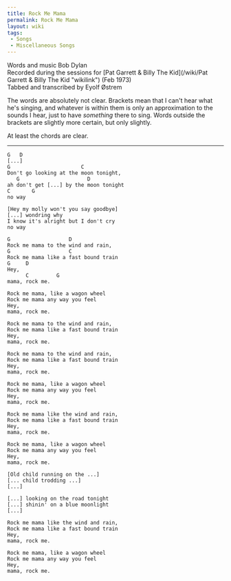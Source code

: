 ```yaml
---
title: Rock Me Mama
permalink: Rock Me Mama
layout: wiki
tags:
 - Songs
 - Miscellaneous Songs
---
```


Words and music Bob Dylan  
Recorded during the sessions for [Pat Garrett & Billy The
Kid](/wiki/Pat Garrett & Billy The Kid "wikilink") (Feb 1973)  
Tabbed and transcribed by Eyolf Østrem

The words are absolutely not clear. Brackets mean that I can't hear what
he's singing, and whatever is within them is only an approximation to
the sounds I hear, just to have *something* there to sing. Words outside
the brackets are slightly more certain, but only slightly.

At least the chords are clear.

* * * * *

    G   D
    [...]
    G                       C
    Don't go looking at the moon tonight,
       G                      D
    ah don't get [...] by the moon tonight
    C       G
    no way

    [Hey my molly won't you say goodbye]
    [...] wondring why
    I know it's alright but I don't cry
    no way

    G                   D
    Rock me mama to the wind and rain,
    G                   C
    Rock me mama like a fast bound train
    G     D
    Hey,
          C         G
    mama, rock me.

    Rock me mama, like a wagon wheel
    Rock me mama any way you feel
    Hey,
    mama, rock me.

    Rock me mama to the wind and rain,
    Rock me mama like a fast bound train
    Hey,
    mama, rock me.

    Rock me mama to the wind and rain,
    Rock me mama like a fast bound train
    Hey,
    mama, rock me.

    Rock me mama, like a wagon wheel
    Rock me mama any way you feel
    Hey,
    mama, rock me.

    Rock me mama like the wind and rain,
    Rock me mama like a fast bound train
    Hey,
    mama, rock me.

    Rock me mama, like a wagon wheel
    Rock me mama any way you feel
    Hey,
    mama, rock me.

    [Old child running on the ...]
    [... child trodding ...]
    [...]

    [...] looking on the road tonight
    [...] shinin' on a blue moonlight
    [...]

    Rock me mama like the wind and rain,
    Rock me mama like a fast bound train
    Hey,
    mama, rock me.

    Rock me mama, like a wagon wheel
    Rock me mama any way you feel
    Hey,
    mama, rock me.
